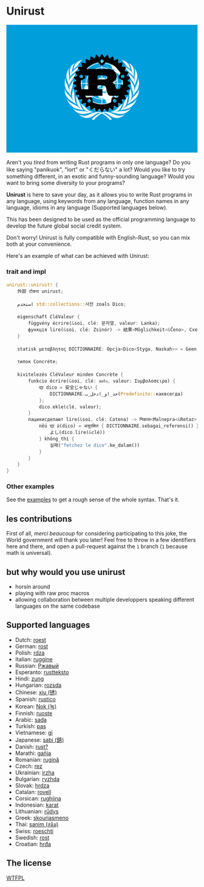 # Unirust

![](https://github.com/charyan/unirust/raw/principale/logo.jpeg)

Aren't you _tired_ from writing Rust programs in only one language? Do you like saying
"panikuok", "lort" or "くだらない" a lot? Would you like to try something different, in an exotic and
funny-sounding language? Would you want to bring some diversity to your
programs?

**Unirust** is here to save your day, as it allows you to
write Rust programs in any language, using keywords from any language, function names in any language,
 idioms in any language (Supported languages below).

This has been designed to be used as the official programming language to develop the future global social credit system.

Don't worry!
Unirust is fully compatible with English-Rust, so you can mix both at your
convenience.

Here's an example of what can be achieved with Unirust:

### trait and impl

```rust
unirust::unirust! {
    外部 टोकरा unirust;

    استخدم std::collections::사전 zoals Dico;

    eigenschaft CléValeur {
        függvény écrire(&soi, clé: 문자열, valeur: Lanka);
        функція lire(&soi, clé: Zsinór) -> 結果<Möglichkeit<&Ĉeno>, Cxeno>;
    }

    statisk μεταβλητος DICTIONNAIRE: Opcja<Dico<Styga, Naskah>> = Geen;

    типок Concrète;

    kivitelezés CléValeur minden Concrète {
        funkcio écrire(&soi, clé: สตริง, valeur: Συμβολοσειρα) {
            द्या dico = 安全じゃない {
                DICTIONNAIRE.خذ_او_ادخل_ب(Predefinito::каквсегда)
            };
            dico.ekle(clé, valeur);
        }
        пацикисделают lire(&soi, clé: Catena) -> निकाल<Malnepra<&Retaz>, Низ> {
            nếu द्या มี(dico) = असुरक्षित { DICTIONNAIRE.sebagai_referensi() } {
                よし(dico.lire(&clé))
            } không_thì {
                실패("fetchez le dico".ke_dalam())
            }
        }
    }
}
```

### Other examples

See the [examples](./examples/src/main.rs) to get a rough sense of the whole
syntax. That's it.

## les contributions

First of all, _merci beaucoup_ for considering participating to this joke, the
World government will thank you later! Feel free to throw in a few identifiers
here and there, and open a pull-request against the `1` branch (`1` because math is universal).


## but why would you use unirust

- horsin around
- playing with raw proc macros
- allowing collaboration between multiple developpers speaking different languages on the same codebase

## Supported languages

- Dutch: [roest](https://github.com/jeroenhd/roest)
- German: [rost](https://github.com/michidk/rost)
- Polish: [rdza](https://github.com/phaux/rdza)
- Italian: [ruggine](https://github.com/DamianX/ruggine)
- Russian: [Ржавый](https://github.com/Sanceilaks/rzhavchina)
- Esperanto: [rustteksto](https://github.com/dscottboggs/rustteksto)
- Hindi: [zung](https://github.com/rishit-khandelwal/zung)
- Hungarian: [rozsda](https://github.com/jozsefsallai/rozsda)
- Chinese: [xiu (锈)](https://github.com/lucifer1004/xiu)
- Spanish: [rustico](https://github.com/UltiRequiem/rustico)
- Korean: [Nok (녹)](https://github.com/Alfex4936/nok)
- Finnish: [ruoste](https://github.com/vkoskiv/ruoste)
- Arabic: [sada](https://github.com/LAYGATOR/sada)
- Turkish: [pas](https://github.com/ekimb/pas)
- Vietnamese: [gỉ](https://github.com/Huy-Ngo/gir)
- Japanese: [sabi (錆)](https://github.com/yuk1ty/sabi)
- Danish: [rust?](https://github.com/LunaTheFoxgirl/rust-dk)
- Marathi: [gan̄ja](https://github.com/pranavgade20/ganja)
- Romanian: [rugină](https://github.com/aionescu/rugina)
- Czech: [rez](https://github.com/radekvit/rez)
- Ukrainian: [irzha](https://github.com/brokeyourbike/irzha)
- Bulgarian: [ryzhda](https://github.com/gavadinov/ryzhda)
- Slovak: [hrdza](https://github.com/TheMessik/hrdza)
- Catalan: [rovell](https://github.com/gborobio73/rovell)
- Corsican: [rughjina](https://github.com/aldebaranzbradaradjan/rughjina)
- Indonesian: [karat](https://github.com/annurdien/karat)
- Lithuanian: [rūdys](https://github.com/TruncatedDinosour/rudys)
- Greek: [skouriasmeno](https://github.com/devlocalhost/skouriasmeno)
- Thai: [sanim (สนิม)](https://github.com/korewaChino/sanim)
- Swiss: [roeschti](https://github.com/Georg-code/roeschti)
- Swedish: [rost](https://github.com/vojd/rost/)
- Croatian: [hrđa](https://github.com/njelich/hrdja)


## The license

[WTFPL](http://www.wtfpl.net/)
